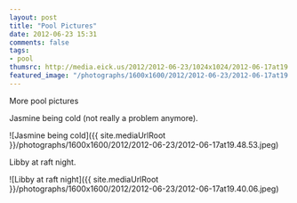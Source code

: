 ```yaml
---
layout: post
title: "Pool Pictures"
date: 2012-06-23 15:31
comments: false
tags: 
- pool
thumsrc: http://media.eick.us/2012/2012-06-23/1024x1024/2012-06-17at19.48.53.jpeg 
featured_image: "/photographs/1600x1600/2012/2012-06-23/2012-06-17at19.40.06.jpeg"
---
```

More pool pictures

Jasmine being cold (not really a problem anymore).

![Jasmine being cold]({{ site.mediaUrlRoot }}/photographs/1600x1600/2012/2012-06-23/2012-06-17at19.48.53.jpeg)


Libby at raft night.

![Libby at raft night]({{ site.mediaUrlRoot }}/photographs/1600x1600/2012/2012-06-23/2012-06-17at19.40.06.jpeg)


